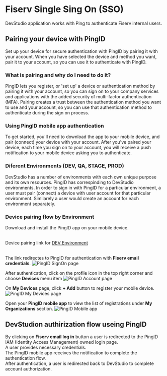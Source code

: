 # Fiserv Single Sing On (SSO)

DevStudio application works with Ping to authenticate Fiserv internal users.

## Pairing your device with PingID

Set up your device for secure authentication with PingID by pairing it with your account. When you have selected the device and method you want, pair it to your account, so you can use it to authenticate with PingID.

### What is pairing and why do I need to do it?

PingID lets you register, or 'set up' a device or authentication method by pairing it with your account, so you can sign on to your company services and applications with the added security of multi-factor authentication (MFA). 
Pairing creates a trust between the authentication method you want to use and your account, so you can use that authentication method to authenticate during the sign on process.

### Using PingID mobile app authentication

To get started, you'll need to download the app to your mobile device, and pair (connect) your device with your account. After you've paired your device, each time you sign on to your account, you will receive a push notification to your mobile device asking you to authenticate.

### Diferent Environments (DEV, QA, STAGE, PROD)

DevStudio has a number of environments with each own unique purpose and its own resources. PingID has correspinding to DevStudio environments. In order to sign in with PingID for a particular environment, a user must pair (connect) a device with user account for that particular environment. Similarely a user would create an account for each environment separately.

### Device pairing flow by Environment

Download and install the PingID app on your mobile device.<br><br>

Device pairing link for [DEV Environment](https://desktop.pingone.com/fiservdev)<br><br>

The link redirectes to PingID for authentication with **Fiserv email credentials**.
![PingID SignOn page](../assets/images/sso/ping-signon.png)

After authentication, click on the profile icon in the top right corner and choose **Devices** menu item
![PingID Account page](../assets/images/sso/ping-profile.png)

On **My Devices** page, click **+ Add** button to register your mobile device.
![PingID My Devices page](../assets/images/sso/ping-add-devices.png)

Open your **PingID mobile app** to view the list of registrations under **My Organizations** section.
![PingID Mobile app](../assets/images/sso/ping-mobile.png)


## DevStudion authirization flow useing PingID

By clicking on **Fiserv email log in** button a user is redirected to the PingID IAM (Identity Access Management) owned login page.<br>
A user provides necessary credentials.<br>
The PingID mobile app receives the notification to complete the authentication flow.<br>
After authentication, a user is redirected back to DevStudio to complete account authorization.

